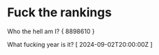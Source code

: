 # Fuck the rankings

Who the hell am I?
{ 8898610 }

What fucking year is it?
[ 2024-09-02T20:00:00Z ]
